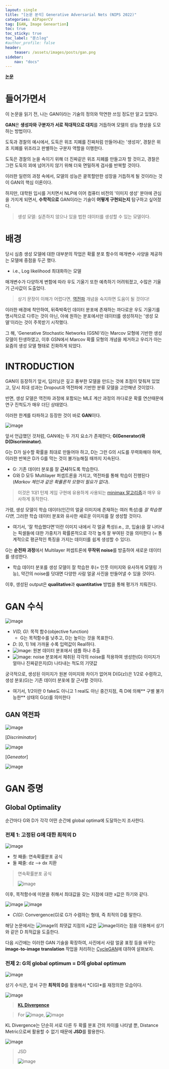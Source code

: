 ```yaml
---
layout: single
title: "[논문 분석] Generative Adversarial Nets (NIPS 2022)"
categories: AIPaperCV
tag: [GAN, Image Geneartion]
toc: true
toc_sticky: true
toc_label: "쭌스log"
#author_profile: false
header:
    teaser: /assets/images/posts/gan.png
sidebar:
    nav: "docs"
---
```


[**논문**](https://proceedings.neurips.cc/paper/2014/file/5ca3e9b122f61f8f06494c97b1afccf3-Paper.pdf)

# 들어가면서
이 논문을 읽기 전, 나는 GAN이라는 기술의 정의와 막연한 쓰임 정도만 알고 있었다.

**GAN**은 **생성자와 구분자가 서로 적대적으로 대치**를 거듭하며 모델의 성능 향상을 도모하는 방법이다.

도둑과 경찰의 예시에서, 도둑은 위조 지폐를 진짜처럼 만들어내는 '생성자', 경찰은 위조 지폐를 위조라고 판별하는 구분자 역할을 이행한다.

도둑은 경찰의 눈을 속이기 위해 더 진짜같은 위조 지폐를 만들고자 할 것이고, 경찰은 그런 도둑의 꾀에 넘어가지 않기 위해 더욱 면밀하게 검사를 반복할 것이다.

이러한 일련의 과정 속에서, 모델의 성능은 괄목할만한 성장을 거듭하게 될 것이라는 것이 GAN의 핵심 이론이다.

하지만, 대학원 입시를 거치면서 NLP에 이어 컴퓨터 비전의 '이미지 생성' 분야에 관심을 가지게 되면서, **수학적으로** GAN이라는 기술이 **어떻게 구현되는지** 탐구하고 싶어졌다.

> 생성 모델: 실존하지 않으나 있을 법한 데이터를 생성할 수 있는 모델이다.

# 배경
당시 심층 생성 모델에 대한 대부분의 작업은 확률 분포 함수의 매개변수 사양을 제공하는 모델에 중점을 두곤 했다.
- i.e., Log likelihood 최대화하는 모델

매개변수가 다양하게 변함에 따라 우도 기울기 또한 예측하기 어려워졌고, 수많은 기울기 근사값이 도출었다.

> 상기 문장이 이해가 어렵다면, [역전파](https://github.com/hchoi256/ai-terms) 개념을 숙지하면 도움이 될 것이다!

이러한 배경에 착안하여, 뒤죽박죽인 데이터 분포에 존재하는 까다로운 우도 기울기를 명시적으로 다루는 것이 아닌, 아에 원하는 분포에서만 데이터를 생성하자는 '생성 모델'이라는 것이 주목받기 시작했다.

그 해, 'Generative Stochastic Networks (GSN)'라는 Marcov 모형에 기반한 생성 모델이 탄생하였고, 이후 GSN에서 Marcov 확률 모형의 개념을 제거하고 우리가 아는 요즘의 생성 모델 형태로 진화하게 되었다.

# INTRODUCTION
GAN이 등장하기 앞서, 딥러닝은 깊고 풍부한 모델을 만드는 것에 초점이 맞춰져 있었고, 당시 최대 성과는 Dropout과 역전파에 기반한 분류 모델을 고안해낸 것이었다.

반면, 생성 모델은 역전파 과정에 포함되는 MLE 계산 과정의 까다로운 확률 연산때문에 연구 진척도가 매우 더딘 상태였다.

이러한 한계를 타파하고 등장한 것이 바로 **GAN**이다.

![image](https://user-images.githubusercontent.com/39285147/186082398-965b03e9-8a6c-49b1-80a8-a9b244b7c8d6.png)

앞서 언급했던 것처럼, GAN에는 두 가지 요소가 존재한다; **G(Generator)와 D(Discriminator)**.

G는 D가 실수할 확률을 최대로 만들어야 하고, D는 그런 G의 시도를 무력화해야 하며, 이러한 반복은 D가 G를 막는 것이 불가능해질 때까지 지속된다.
- G: 기존 데이터 분포를 잘 **근사**하도록 학습한다.
- G와 D 모두 Multilayer 퍼셉트론을 가지고, 역전파를 통해 학습이 진행된다 (*Markov 체인과 같은 확률론적 모형이 필요가 없다*).

> 이것은 1대1 턴제 게임 구현에 유용하게 사용되는 [minimax 알고리즘](https://hchoi256.github.io/others/ml-teeko-minimax/)과 매우 유사하게 동작한다.

가령, 생성 모델이 학습 데이터(인간의 얼굴 이미지에 존재하는 여러 특성)를 *잘 학습했다면*, 그러한 학습 데이터 분포와 유사한 새로운 이미지를 잘 생성할 것이다.
- 여기서, '잘 학습했다면'이란 이미지 내에서 각 얼굴 특성(i.e., 코, 입술)을 잘 나타내는 픽셀들에 대한 가중치가 확률론적으로 각각 높게 잘 부여된 것을 의미한다 (= 통계적으로 평균적인 특징을 가지는 데이터를 쉽게 생성할 수 있다).

G는 **순전파 과정**에서 Multilayer 퍼셉트론에 **무작위 noise**를 방출하여 새로운 데이터를 생성한다.
- 학습 데이터 분포를 생성 모델이 잘 학습한 후(= 인풋 이미지와 유사하게 모델링 가능), 약간의 noise를 덧대면 다양한 사람 얼굴 사진을 만들어낼 수 있을 것이다.

이후, 생성된 output은 **qualitative**과 **quantitative** 방법을 통해 평가가 치뤄진다.

# GAN 수식
![image](https://user-images.githubusercontent.com/39285147/186083524-71a8c435-1fc1-4aa4-ae8b-fe045edb09a8.png)

- *V(D, G)*: 목적 함수(objective function)
    - G는 목적함수를 낮추고, D는 높이는 것을 목표한다.
- *D*: [0, 1] 1에 가까울 수록 입력값이 Real하다.
- ![image](https://user-images.githubusercontent.com/39285147/186093675-899ad4e5-be1b-481e-9466-3ff1c3f33523.png): 원본 데이터 분포에서 샘플 하나 추출
- ![image](https://user-images.githubusercontent.com/39285147/186093725-475714ab-43ff-419d-bf6c-4ecbb9394920.png): noise 분포에서 채취된 각각의 noise를 적용하여 생성한(G) 이미지가 얼마나 진짜같은지(D) 나타내는 척도의 기댓값

궁극적으로, 생성된 이미지가 원본 이미지와 차이가 없어져 D(G(z))은 1/2로 수렴하고, 생성 분포(G)는 기존 데이터 분포에 잘 근사할 것이다.
- 여기서, 1/2이란 0 fake도 아니고 1 real도 아닌 중간지점, 즉 D에 의해** 구별 불가능한** 상태의 G(z)를 의미한다

## GAN 역전파
![image](https://user-images.githubusercontent.com/39285147/186086993-484a2175-c93e-4ee0-bca4-9e2f8c7e5e83.png)

[*Discriminator*]

![image](https://user-images.githubusercontent.com/39285147/186087209-a04c0c88-ba6a-4595-bb18-b438ea03dad9.png)

[*Geneator*]

![image](https://user-images.githubusercontent.com/39285147/186087706-c092c4ec-513f-497d-9425-dcf1c7790cd5.png)

# GAN 증명
## Global Optimality
순간마다 G와 D가 각각 어떤 순간에 global optima에 도달하는지 조사한다.

### 전제 1: 고정된 G에 대한 최적의 D
![image](https://user-images.githubusercontent.com/39285147/186091468-e663efd8-7984-4b24-b03f-de5c63fea426.png)

- 첫 째줄: 연속확률분포 공식
- 둘 째줄: dz --> dx 치환

> 연속확률분포 공식
>
> ![image](https://user-images.githubusercontent.com/39285147/186091811-f8ff7cbb-8648-4fae-9edb-d3f889a3825f.png)

이후, 목적함수에 미분을 취해서 최대값을 갖는 지점에 대한 x값은 하기와 같다.

![image](https://user-images.githubusercontent.com/39285147/186091383-7d3632f3-c3a0-4928-a30c-c5107ee8b980.png)
![image](https://user-images.githubusercontent.com/39285147/186094774-0e0ed29d-1eff-454c-b669-bbe8048d0005.png)

- *C(G)*: Convergence(G)로 G가 수렴하는 형태, 즉 최적의 D를 말한다.

해당 논문에서는 ![image](https://user-images.githubusercontent.com/39285147/186093902-446bcb50-8296-473a-b6f1-53dddc3485a5.png)의 최댓값 지점의 x값은 ![image](https://user-images.githubusercontent.com/39285147/186093956-f654ab1f-dd6f-4b0d-9cf1-08371b498b2c.png)이라는 점을 이용해서 상기와 같은 D 최적값을 도출한다.

다음 시간에는 이러한 GAN 기술을 확장하여, 사진에서 사람 얼굴 표정 등을 바꾸는 **image-to-image translation** 작업을 처리하는 [CycleGAN](https://hchoi256.github.io/aipapercv/CycleGAN/)에 대하여 살펴보자.

### 전제 2: G의 global optimum = D의 global optimum
![image](https://user-images.githubusercontent.com/39285147/186094703-76f64fd2-1bc7-495c-bec5-4c8cdc2de830.png)

상기 수식은, 앞서 구한 **최적의 D**를 활용해서 *C(G)*를 재정의한 모습이다.

![image](https://user-images.githubusercontent.com/39285147/186095528-3704426a-d5c9-43e2-9e39-31ffe45b2232.png)

> [**KL Divergence**](https://github.com/hchoi256/ai-terms/blob/main/entropy.md)

> For ![image](https://user-images.githubusercontent.com/39285147/186096029-c6fae746-0d03-4a57-97e9-eb69c8f79cf1.png), ![image](https://user-images.githubusercontent.com/39285147/186095367-c4f7fbe9-1da1-44ce-8e3c-5c8e59f2ae58.png)

KL Divergence는 단순히 서로 다른 두 확률 분포 간의 차이를 나타낼 뿐, Distance Metric으로써 활용할 수 없기 때문에 **JSD**를 활용한다.

![image](https://user-images.githubusercontent.com/39285147/186096637-ca65d8ef-14e3-4d4c-8e3c-541e6468525c.png)

> JSD
>
> ![image](https://user-images.githubusercontent.com/39285147/186097107-98f12ebd-041c-44f4-96ae-e6d40f877481.png)